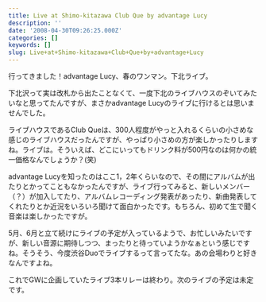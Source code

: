 ```yaml
---
title: Live at Shimo-kitazawa Club Que by advantage Lucy
description: ''
date: '2008-04-30T09:26:25.000Z'
categories: []
keywords: []
slug: Live+at+Shimo-kitazawa+Club+Que+by+advantage+Lucy
---
```

行ってきました！advantage Lucy、春のワンマン。下北ライブ。

下北沢って実は改札から出たことなくて、一度下北のライブハウスのぞいてみたいなと思ってたんですが、まさかadvantage Lucyのライブに行けるとは思いませんでした。

ライブハウスであるClub Queは、300人程度がやっと入れるくらいの小さめな感じのライブハウスだったんですが、やっぱり小さめの方が楽しかったりしますね。ライブは。そういえば、どこにいってもドリンク料が500円なのは何かの統一価格なんでしょうか？(笑)

advantage Lucyを知ったのはここ1，2年くらいなので、その間にアルバムが出たりとかってこともなかったんですが、ライブ行ってみると、新しいメンバー（？）が加入してたり、アルバムレコーディング発表があったり、新曲発表してくれたりとか近況をいろいろ聞けて面白かったです。もちろん、初めて生で聞く音楽は楽しかったですが。

5月、6月と立て続けにライブの予定が入っているようで、お忙しいみたいですが、新しい音源に期待しつつ、まったりと待っていようかなぁという感じですね。そうそう、今度渋谷Duoでライブするって言ってたな。あの会場わりと好きなんですよね。

これでGWに企画していたライブ3本リレーは終わり。次のライブの予定は未定です。